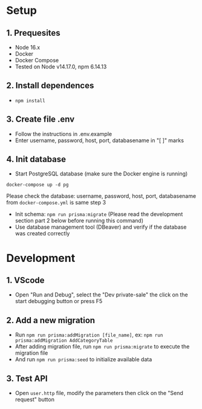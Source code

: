 # Setup
## 1. Prequesites
- Node 16.x
- Docker
- Docker Compose
- Tested on Node v14.17.0, npm 6.14.13

## 2. Install dependences
- `npm install`

## 3. Create file .env
- Follow the instructions in .env.example
- Enter username, password, host, port, databasename in "[ ]" marks

## 4. Init database
- Start PostgreSQL database (make sure the Docker engine is running)
```
docker-compose up -d pg
```
Please check the database: username, password, host, port, databasename from `docker-compose.yml` is same step 3
- Init schema: `npm run prisma:migrate` (Please read the development section part 2 below before running this command)
- Use database management tool (DBeaver) and verify if the database was created correctly

# Development
## 1. VScode
- Open "Run and Debug", select the "Dev private-sale" the click on the start debugging button or press F5

## 2. Add a new migration
- Run `npm run prisma:addMigration [file_name]`, ex: `npm run prisma:addMigration AddCategoryTable`
- After adding migration file, run `npm run prisma:migrate` to execute the migration file
- And run `npm run prisma:seed` to initialize available data

## 3. Test API
- Open `user.http` file, modify the parameters then click on the "Send request" button
